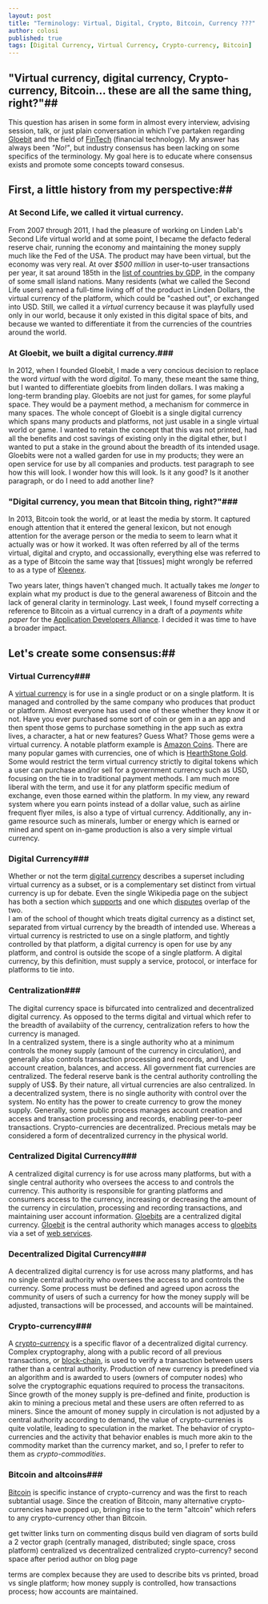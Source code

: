 ```yaml
---
layout: post
title: "Terminology: Virtual, Digital, Crypto, Bitcoin, Currency ???"
author: colosi
published: true
tags: [Digital Currency, Virtual Currency, Crypto-currency, Bitcoin]
---
```


## "Virtual currency, digital currency, Crypto-currency, Bitcoin... these are all the same thing, right?"##

This question has arisen in some form in almost every interview, advising session, talk, or just plain conversation in which I've partaken regarding [Gloebit](https://www.gloebit.com/) and the field of [FinTech](http://en.wikipedia.org/wiki/Financial_technology) (financial technology).  My answer has always been *"No!"*, but industry consensus has been lacking on some specifics of the terminology.  My goal here is to educate where consensus exists and promote some concepts toward consesus.

## First, a little history from my perspective:##

### At Second Life, we called it virtual currency. ###

From 2007 through 2011, I had the pleasure of working on Linden Lab's Second Life virtual world and at some point, I became the defacto federal reserve chair, running the economy and maintaining the money supply much like the Fed of the USA.  The product may have been virtual, but the economy was very real.  At over *$500 million* in user-to-user transactions per year, it sat around 185th in the [list of countries by GDP](http://en.wikipedia.org/wiki/List_of_countries_by_GDP_%28nominal%29#Lists), in the company of some small island nations.  Many residents (what we called the Second Life users) earned a full-time living off of the product in Linden Dollars, the virtual currency of the platform, which could be "cashed out", or exchanged into USD.  Still, we called it a _virtual_ currency because it was playfully used only in our world, because it only existed in this digital space of bits, and because we wanted to differentiate it from the currencies of the countries around the world.

### At Gloebit, we built a digital currency.###

In 2012, when I founded Gloebit, I made a very concious decision to replace the word _virtual_ with the word _digital_.  To many, these meant the same thing, but I wanted to differentiate gloebits from linden dollars.  I was making a long-term branding play.  Gloebits are not just for games, for some playful space.  They would be a payment method, a mechanism for commerce in many spaces.  The whole concept of Gloebit is a single digital currency which spans many products and platforms, not just usable in a single virtual world or game.  I wanted to retain the concept that this was not printed, had all the benefits and cost savings of existing only in the digital ether, but I wanted to put a stake in the ground about the breadth of its intended usage.  Gloebits were not a walled garden for use in my products; they were an open service for use by all companies and products.
test paragraph to see how this will look.  I wonder how this will look.  Is it any good?  Is it another paragraph, or do I need to add another line?

### "Digital currency, you mean that Bitcoin thing, right?"###

In 2013, Bitcoin took the world, or at least the media by storm.  It captured enough attention that it entered the general lexicon, but not enough attention for the average person or the media to seem to learn what it actually was or how it worked.  It was often referred by all of the terms virtual, digital and crypto, and occassionally, everything else was referred to as a type of Bitcoin the same way that [tissues] might wrongly be referred to as a type of [Kleenex](https://www.kleenex.com/).

Two years later, things haven't changed much.  It actually takes me _longer_ to explain what my product is due to the general awareness of Bitcoin and the lack of general clarity in terminology.  Last week, I found myself correcting a reference to Bitcoin as a virtual currency in a draft of a _payments white paper_ for the [Application Developers Alliance](http://www.appdevelopersalliance.org/).  I decided it was time to have a broader impact.

## Let's create some consensus:##
### Virtual Currency###
A [virtual currency](http://en.wikipedia.org/wiki/Virtual_currency) is for use in a single product or on a single platform.  It is managed and controlled by the same company who produces that product or platform.   Almost everyone has used one of these whether they know it or not.  Have you ever purchased some sort of coin or gem in a an app and then spent those gems to purchase something in the app such as extra lives, a character, a hat or new features?  Guess What?  Those gems were a virtual currency.  A notable platform example is [Amazon Coins](http://www.amazon.com/gp/feature.html?docId=1001166401).  There are many popular games with currencies, one of which is [HearthStone Gold](http://hearthstone.gamepedia.com/Gold).
Some would restrict the term virtual currency strictly to digital tokens which a user can purchase and/or sell for a government currency such as USD, focusing on the tie in to traditional payment methods.  I am much more liberal with the term, and use it for any platform specific medium of exchange, even those earned within the platform.  In my view, any reward system where you earn points instead of a dollar value, such as airline frequent flyer miles, is also a type of virtual currency.  Additionally, any in-game resource such as minerals, lumber or energy which is earned or mined and spent on in-game production is also a very simple virtual currency. 
### Digital Currency###
Whether or not the term [digital currency](https://en.wikipedia.org/wiki/Digital_currency) describes a superset including virtual currency as a subset, or is a complementary set distinct from virtual currency is up for debate.  Even the single Wikipedia page on the subject has both a section which [supports](https://en.wikipedia.org/wiki/Digital_currency#Definition) and one which [disputes](https://en.wikipedia.org/wiki/Digital_currency#Digital_versus_virtual_currency) overlap of the two.  
I am of the school of thought which treats digital currency as a distinct set, separated from virtual currency by the breadth of intended use.  Whereas a virtual currency is restricted to use on a single platform, and tightly controlled by that platform, a digital currency is open for use by any platform, and control is outside the scope of a single platform.  A digital currency, by this definition, must supply a service, protocol, or interface for platforms to tie into.
### Centralization###
The digital currency space is bifurcated into centralized and decentralized digital currency.  As opposed to the terms digital and virtual which refer to the breadth of availabiity of the currency, centralization refers to how the currency is managed.  
In a centralized system, there is a single authority who at a minimum controls the money supply (amount of the currency in circulation), and generally also controls transaction processing and records, and User account creation, balances, and access.  All government fiat currencies are centralized.  The federal reserve bank is the central authority controlling the supply of US$.  By their nature, all virtual currencies are also centralized.
In a decentralized system, there is no single authority with control over the system.  No entity has the power to create currency to grow the money supply.  Generally, some public process manages account creation and access and transaction processing and records, enabling peer-to-peer transactions.  Crypto-currencies are decentralized.  Precious metals may be considered a form of decentralized currency in the physical world. 
### Centralized Digital Currency###
A centralized digital currency is for use across many platforms, but with a single central authority who oversees the access to and controls the currency.  This authority is responsible for granting platforms and consumers access to the currency, increasing or decreasing the amount of the currency in circulation, processing and recording transactions, and maintaining user account information.
[Gloebits](http://dev.gloebit.com/monetize/#gloebits) are a centralized digital currency.  [Gloebit](https://www.gloebit.com) is the central authority which manages access to [gloebits](http://dev.gloebit.com/#monetizing) via a set of [web services](http://dev.gloebit.com).
### Decentralized Digital Currency###
A decentralized digital currency is for use across many platforms, and has no single central authority who oversees the access to and controls the currency.  Some process must be defined and agreed upon across the community of users of such a currency for how the money supply will be adjusted, transactions will be processed, and accounts will be maintained.
### Crypto-currency###
A [crypto-currency](http://en.wikipedia.org/wiki/Cryptocurrency) is a specific flavor of a decentralized digital currency.  Complex cryptography, along with a public record of all previous transactions, or [block-chain](https://en.wikipedia.org/wiki/Bitcoin#Block_chain), is used to verify a transaction between users rather than a central authority.  Production of new currency is predefined via an algorithm and is awarded to users (owners of computer nodes) who solve the cryptographic equations required to process the transacitons.  Since growth of the money supply is pre-defined and finite, production is akin to mining a precious metal and these users are often referred to as miners.  Since the amount of money supply in circulation is not adjusted by a central authority according to demand, the value of crypto-currenies is quite volatile, leading to speculation in the market.  The behavior of crypto-currencies and the activity that behavior enables is much more akin to the commodity market than the currency market, and so, I prefer to refer to them as _crypto-commodities_.  
### Bitcoin and altcoins###
[Bitcoin](http://en.wikipedia.org/wiki/Bitcoin) is specific instance of crypto-currency and was the first to reach subtantial usage.  Since the creation of Bitcoin, many alternative crypto-currencies have popped up, bringing rise to the term "altcoin" which refers to any crypto-currency other than Bitcoin.



get twitter links
turn on commenting disqus
build ven diagram of sorts
build a 2 vector graph (centrally managed, distributed; single space, cross platform)
centralized vs decentralized
centralized crypto-currency?
second space after period
author on blog page


terms are complex because they are used to describe bits vs printed, broad vs single platform; how money supply is controlled, how transactions process; how accounts are maintained.

